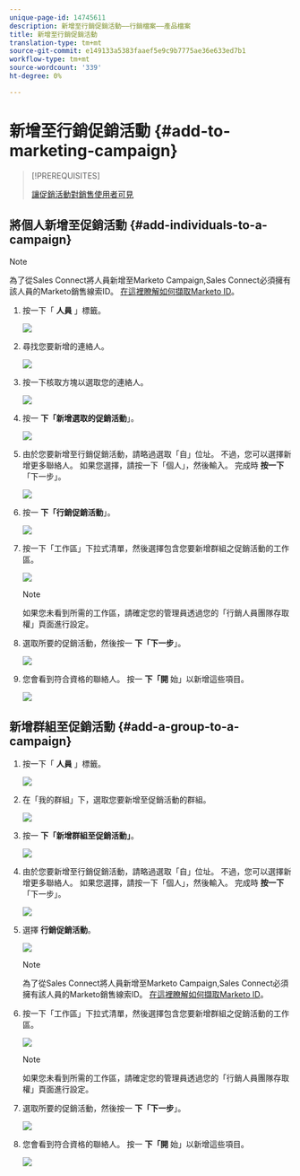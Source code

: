 ```yaml
---
unique-page-id: 14745611
description: 新增至行銷促銷活動——行銷檔案——產品檔案
title: 新增至行銷促銷活動
translation-type: tm+mt
source-git-commit: e149133a5383faaef5e9c9b7775ae36e633ed7b1
workflow-type: tm+mt
source-wordcount: '339'
ht-degree: 0%

---
```



# 新增至行銷促銷活動 {#add-to-marketing-campaign}

>[!PREREQUISITES]
>
>[讓促銷活動對銷售使用者可見](http://docs.marketo.com/x/NwDh)

## 將個人新增至促銷活動 {#add-individuals-to-a-campaign}

>[!NOTE]
>
>為了從Sales Connect將人員新增至Marketo Campaign,Sales Connect必須擁有該人員的Marketo銷售線索ID。 [在這裡瞭解如何擷取Marketo ID](http://docs.marketo.com/x/CQXLAQ)。

1. 按一下「 **人員** 」標籤。

   ![](assets/one-3.png)

1. 尋找您要新增的連絡人。

   ![](assets/two-3.png)

1. 按一下核取方塊以選取您的連絡人。

   ![](assets/three-3.png)

1. 按一 **下「新增選取的促銷活動**」。

   ![](assets/four-3.png)

1. 由於您要新增至行銷促銷活動，請略過選取「自」位址。 不過，您可以選擇新增更多聯絡人。 如果您選擇，請按一下「個人」，然後輸入。 完成時 **按一下** 「下一步」。

   ![](assets/five-2.png)

1. 按一 **下「行銷促銷活動**」。

   ![](assets/six-1.png)

1. 按一下「工作區」下拉式清單，然後選擇包含您要新增群組之促銷活動的工作區。

   ![](assets/seven-1.png)

   >[!NOTE]
   >
   >如果您未看到所需的工作區，請確定您的管理員透過您的「行銷人員團隊存取權」頁面進行設定。

1. 選取所要的促銷活動，然後按一 **下「下一步**」。

   ![](assets/eight.png)

1. 您會看到符合資格的聯絡人。 按一 **下「開** 始」以新增這些項目。

   ![](assets/nine.png)

## 新增群組至促銷活動 {#add-a-group-to-a-campaign}

1. 按一下「 **人員** 」標籤。

   ![](assets/one-3.png)

1. 在「我的群組」下，選取您要新增至促銷活動的群組。

   ![](assets/eleven.png)

1. 按一 **下「新增群組至促銷活動」**。

   ![](assets/twelve.png)

1. 由於您要新增至行銷促銷活動，請略過選取「自」位址。 不過，您可以選擇新增更多聯絡人。 如果您選擇，請按一下「個人」，然後輸入。 完成時 **按一下** 「下一步」。

   ![](assets/thirteen.png)

1. 選擇 **行銷促銷活動**。

   ![](assets/six-1.png)

   >[!NOTE]
   >
   >為了從Sales Connect將人員新增至Marketo Campaign,Sales Connect必須擁有該人員的Marketo銷售線索ID。 [在這裡瞭解如何擷取Marketo ID](http://docs.marketo.com/x/CQXLAQ)。

1. 按一下「工作區」下拉式清單，然後選擇包含您要新增群組之促銷活動的工作區。

   ![](assets/seven-1.png)

   >[!NOTE]
   >
   >如果您未看到所需的工作區，請確定您的管理員透過您的「行銷人員團隊存取權」頁面進行設定。

1. 選取所要的促銷活動，然後按一 **下「下一步**」。

   ![](assets/eight.png)

1. 您會看到符合資格的聯絡人。 按一 **下「開** 始」以新增這些項目。

   ![](assets/nine.png)

